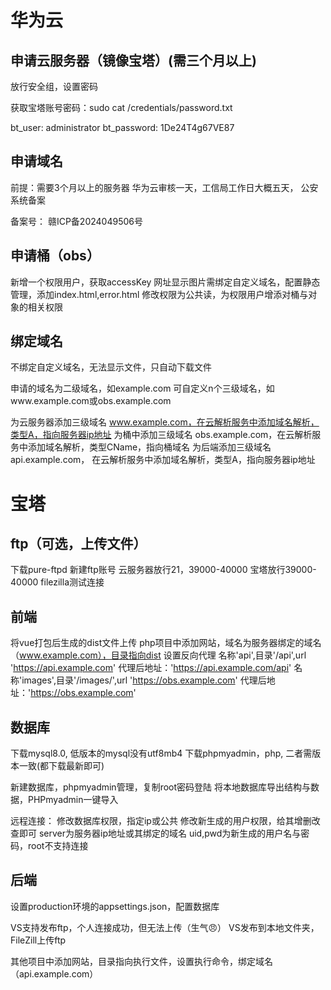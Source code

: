 # 华为云

## 申请云服务器（镜像宝塔）(需三个月以上)
放行安全组，设置密码

获取宝塔账号密码：sudo cat /credentials/password.txt

bt_user: administrator
bt_password: 1De24T4g67VE87

## 申请域名
前提：需要3个月以上的服务器
华为云审核一天，工信局工作日大概五天， 公安系统备案

备案号： 赣ICP备2024049506号

## 申请桶（obs）
新增一个权限用户，获取accessKey
网址显示图片需绑定自定义域名，配置静态管理，添加index.html,error.html
修改权限为公共读，为权限用户增添对桶与对象的相关权限

## 绑定域名
不绑定自定义域名，无法显示文件，只自动下载文件

申请的域名为二级域名，如example.com
可自定义n个三级域名，如www.example.com或obs.example.com

为云服务器添加三级域名 www.example.com，在云解析服务中添加域名解析，类型A，指向服务器ip地址
为桶中添加三级域名 obs.example.com，在云解析服务中添加域名解析，类型CName，指向桶域名
为后端添加三级域名 api.example.com， 在云解析服务中添加域名解析，类型A，指向服务器ip地址

# 宝塔

## ftp（可选，上传文件）
下载pure-ftpd
新建ftp账号
云服务器放行21，39000-40000
宝塔放行39000-40000
filezilla测试连接


## 前端
将vue打包后生成的dist文件上传
php项目中添加网站，域名为服务器绑定的域名（www.example.com），目录指向dist
设置反向代理
    名称'api',目录'/api',url 'https://api.example.com'   代理后地址：'https://api.example.com/api'
    名称'images',目录'/images/',url 'https://obs.example.com' 代理后地址：'https://obs.example.com'

## 数据库
下载mysql8.0, 低版本的mysql没有utf8mb4
下载phpmyadmin，php, 二者需版本一致(都下载最新即可)

新建数据库，phpmyadmin管理，复制root密码登陆
将本地数据库导出结构与数据，PHPmyadmin一键导入

远程连接：
    修改数据库权限，指定ip或公共
    修改新生成的用户权限，给其增删改查即可
    server为服务器ip地址或其绑定的域名
    uid,pwd为新生成的用户名与密码，root不支持连接

## 后端
设置production环境的appsettings.json，配置数据库

VS支持发布ftp，个人连接成功，但无法上传（生气😠）
VS发布到本地文件夹，FileZill上传ftp

其他项目中添加网站，目录指向执行文件，设置执行命令，绑定域名（api.example.com）
